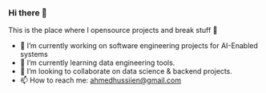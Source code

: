 ### Hi there 👋

This is the place where I opensource projects and break stuff 🤣

- 🔭 I’m currently working on software engineering projects for AI-Enabled systems
- 🌱 I’m currently learning data engineering tools.
- 👯 I’m looking to collaborate on data science & backend projects.
- 📫 How to reach me: ahmedhussiien@gmail.com
<!--
**ahmedhussiien/ahmedhussiien** is a ✨ _special_ ✨ repository because its `README.md` (this file) appears on your GitHub profile.
-->
